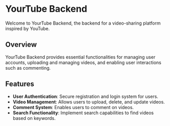 # YourTube Backend

Welcome to YourTube Backend, the backend for a video-sharing platform inspired by YouTube.

## Overview

YourTube Backend provides essential functionalities for managing user accounts, uploading and managing videos, and enabling user interactions such as commenting.

## Features

- **User Authentication**: Secure registration and login system for users.
- **Video Management**: Allows users to upload, delete, and update videos.
- **Comment System**: Enables users to comment on videos.
- **Search Functionality**: Implement search capabilities to find videos based on keywords.
